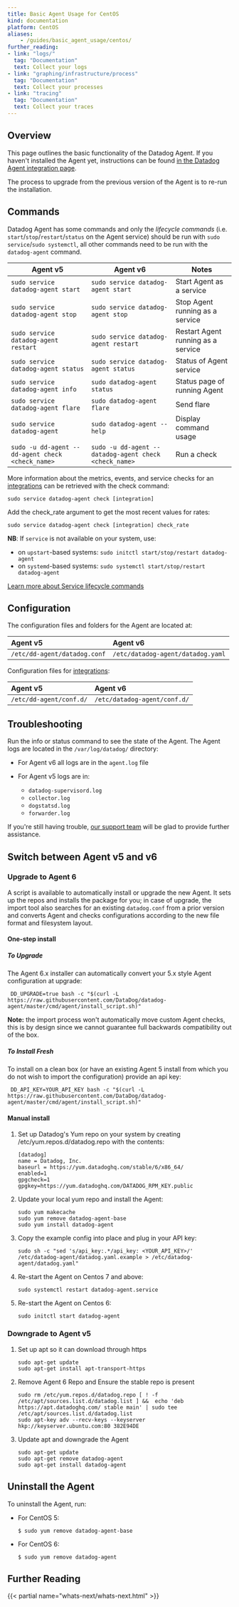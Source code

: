 ```yaml
---
title: Basic Agent Usage for CentOS
kind: documentation
platform: CentOS
aliases:
    - /guides/basic_agent_usage/centos/
further_reading:
- link: "logs/"
  tag: "Documentation"
  text: Collect your logs
- link: "graphing/infrastructure/process"
  tag: "Documentation"
  text: Collect your processes
- link: "tracing"
  tag: "Documentation"
  text: Collect your traces
---
```


## Overview

This page outlines the basic functionality of the Datadog Agent.
If you haven't installed the Agent yet, instructions can be found
[in the Datadog Agent integration page][1].

The process to upgrade from the previous version of the Agent is to re-run the installation.

## Commands

Datadog Agent has some commands and only the _lifecycle commands_ (i.e. `start`/`stop`/`restart`/`status` on the Agent service) should be run with `sudo service`/`sudo systemctl`, all other commands need to be run with the `datadog-agent` command.

| Agent v5                                          | Agent v6                                               | Notes                              |
| -----------------------------------------------   | ---------------------------------------                | -----------------------------      |
| `sudo service datadog-agent start`                | `sudo service datadog-agent start`                     | Start Agent as a service           |
| `sudo service datadog-agent stop`                 | `sudo service datadog-agent stop`                      | Stop Agent running as a service    |
| `sudo service datadog-agent restart`              | `sudo service datadog-agent restart`                   | Restart Agent running as a service |
| `sudo service datadog-agent status`               | `sudo service datadog-agent status`                    | Status of Agent service            |
| `sudo service datadog-agent info`                 | `sudo datadog-agent status`                            | Status page of running Agent       |
| `sudo service datadog-agent flare`                | `sudo datadog-agent flare`                             | Send flare                         |
| `sudo service datadog-agent`                      | `sudo datadog-agent --help`                            | Display command usage              |
| `sudo -u dd-agent -- dd-agent check <check_name>` | `sudo -u dd-agent -- datadog-agent check <check_name>` | Run a check                        |

More information about the metrics, events, and service checks for an [integrations][2] can be retrieved with the check command:
```shell
sudo service datadog-agent check [integration]
```

Add the check_rate argument to get the most recent values for rates:
```shell
sudo service datadog-agent check [integration] check_rate
```

**NB**: If `service` is not available on your system, use:

* on `upstart`-based systems: `sudo initctl start/stop/restart datadog-agent`
* on `systemd`-based systems: `sudo systemctl start/stop/restart datadog-agent`

[Learn more about Service lifecycle commands][4]

## Configuration

The configuration files and folders for the Agent are located at:

| Agent v5                                  |  Agent v6                          |
|:-----|:----|
|`/etc/dd-agent/datadog.conf`| `/etc/datadog-agent/datadog.yaml` |

Configuration files for [integrations][2]:

| Agent v5                                  |  Agent v6                          |
|:-----|:----|
|`/etc/dd-agent/conf.d/`|`/etc/datadog-agent/conf.d/`|

## Troubleshooting

Run the info or status command to see the state of the Agent.
The Agent logs are located in the `/var/log/datadog/` directory:

* For Agent v6 all logs are in the `agent.log` file
* For Agent v5 logs are in:
    
    * `datadog-supervisord.log`
    * `collector.log`
    * `dogstatsd.log`
    * `forwarder.log`

If you're still having trouble, [our support team][3] will be glad to provide further assistance.

## Switch between Agent v5 and v6
### Upgrade to Agent 6

A script is available to automatically install or upgrade the new Agent. It sets up the repos and installs the package for you; in case of upgrade, the import tool also searches for an existing `datadog.conf` from a prior version and converts Agent and checks configurations according to the new file format and filesystem layout.
#### One-step install
##### To Upgrade

The Agent 6.x installer can automatically convert your 5.x style Agent configuration at upgrade:  

```shell
 DD_UPGRADE=true bash -c "$(curl -L https://raw.githubusercontent.com/DataDog/datadog-agent/master/cmd/agent/install_script.sh)"
```

**Note:** the import process won't automatically move custom Agent checks, this is by design since we cannot guarantee full backwards compatibility out of the box.

##### To Install Fresh

To install on a clean box (or have an existing Agent 5 install from which you do not wish to import the configuration) provide an api key:

```shell
 DD_API_KEY=YOUR_API_KEY bash -c "$(curl -L https://raw.githubusercontent.com/DataDog/datadog-agent/master/cmd/agent/install_script.sh)"
```

#### Manual install
1. Set up Datadog's Yum repo on your system by creating /etc/yum.repos.d/datadog.repo with the contents:

    ```
    [datadog]
    name = Datadog, Inc.
    baseurl = https://yum.datadoghq.com/stable/6/x86_64/
    enabled=1
    gpgcheck=1
    gpgkey=https://yum.datadoghq.com/DATADOG_RPM_KEY.public
    ```

2. Update your local yum repo and install the Agent:

    ```
    sudo yum makecache
    sudo yum remove datadog-agent-base
    sudo yum install datadog-agent
    ```

3. Copy the example config into place and plug in your API key:

    ```
    sudo sh -c "sed 's/api_key:.*/api_key: <YOUR_API_KEY>/' /etc/datadog-agent/datadog.yaml.example > /etc/datadog-agent/datadog.yaml"
    ```

4. Re-start the Agent on Centos 7 and above:

    ```
    sudo systemctl restart datadog-agent.service
    ```

5. Re-start the Agent on Centos 6:

    ```
    sudo initctl start datadog-agent
    ```

### Downgrade to Agent v5

1. Set up apt so it can download through https
    ```shell
    sudo apt-get update
    sudo apt-get install apt-transport-https
    ```

2. Remove Agent 6 Repo and Ensure the stable repo is present

    ```shell
    sudo rm /etc/yum.repos.d/datadog.repo [ ! -f /etc/apt/sources.list.d/datadog.list ] &&  echo 'deb https://apt.datadoghq.com/ stable main' | sudo tee /etc/apt/sources.list.d/datadog.list
    sudo apt-key adv --recv-keys --keyserver hkp://keyserver.ubuntu.com:80 382E94DE
    ```

3. Update apt and downgrade the Agent

    ```shell
    sudo apt-get update
    sudo apt-get remove datadog-agent
    sudo apt-get install datadog-agent
    ```

## Uninstall the Agent

To uninstall the Agent, run: 

* For CentOS 5:

    ```
    $ sudo yum remove datadog-agent-base
    ```

* For CentOS 6:

    ```
    $ sudo yum remove datadog-agent
    ```

## Further Reading

{{< partial name="whats-next/whats-next.html" >}}

[1]: https://app.datadoghq.com/account/settings#agent/centos
[2]: /integrations
[3]: /help
[4]: https://github.com/DataDog/datadog-agent/blob/master/docs/agent/changes.md#service-lifecycle-commands